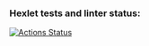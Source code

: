 ### Hexlet tests and linter status:
[![Actions Status](https://github.com/eclerchig/js-react-development-project-12/actions/workflows/hexlet-check.yml/badge.svg)](https://github.com/eclerchig/js-react-development-project-12/actions)